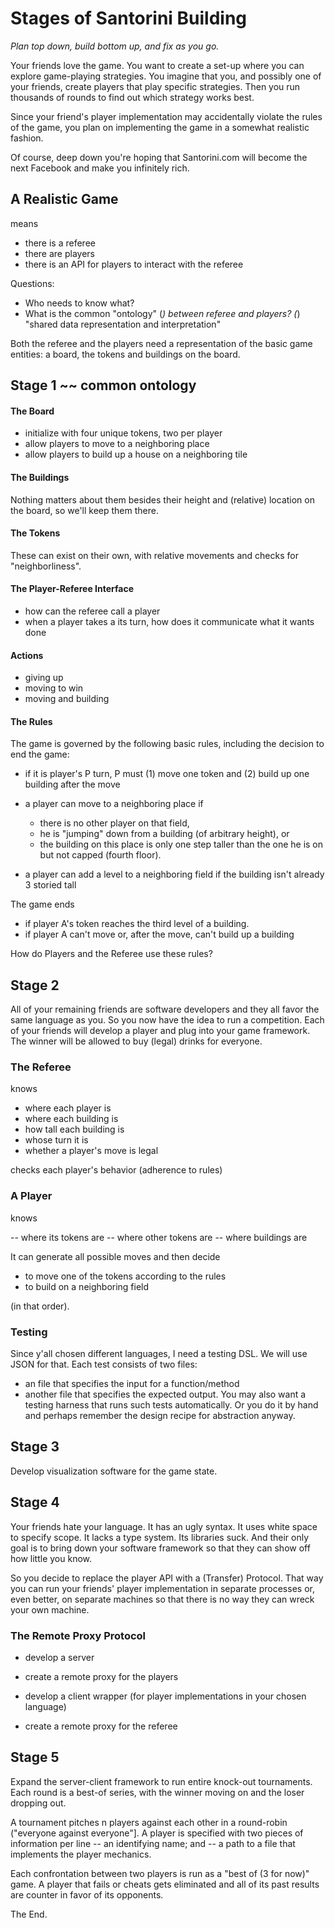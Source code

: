 # Stages of Santorini Building 

_Plan top down, build bottom up, and fix as you go._

Your friends love the game. You want to create a set-up where you can
explore game-playing strategies. You imagine that you, and possibly 
one of your friends, create players that play specific strategies. Then
you run thousands of rounds to find out which strategy works best. 

Since your friend's player implementation may accidentally violate the
rules of the game, you plan on implementing the game in a somewhat
realistic fashion. 

Of course, deep down you're hoping that Santorini.com will become the next
Facebook and make you infinitely rich.

## A Realistic Game 

means 

- there is a referee 
- there are players 
- there is an API for players to interact with the referee 

Questions: 

- Who needs to know what? 
- What is the common "ontology" (*) between referee and players? 
  (*) "shared data representation and interpretation"

Both the referee and the players need a representation of the basic game
entities: a board, the tokens and buildings on the board. 

## Stage 1 ~~ common ontology 

#### The Board

- initialize with four unique tokens, two per player 
- allow players to move to a neighboring place 
- allow players to build up a house on a neighboring tile 

#### The Buildings 

Nothing matters about them besides their height and (relative) location on
the board, so we'll keep them there. 

#### The Tokens

These can exist on their own, with relative movements and checks for
"neighborliness". 

#### The Player-Referee Interface

- how can the referee call a player 
- when a player takes a its turn, how does it communicate what it wants done

#### Actions 

- giving up 
- moving to win
- moving and building 

#### The Rules 

The game is governed by the following basic rules, including the decision
to end the game: 

- if it is player's P turn, P must (1) move one token and (2) build up one
  building after the move 

- a player can move to a neighboring place if 
  - there is no other player on that field, 
  - he is "jumping" down from a building (of arbitrary height), or
  - the building on this place is only one step taller than the one he is on
    but not capped (fourth floor). 

- a player can add a level to a neighboring field if the building isn't
  already 3 storied tall 

The game ends

- if player A's token reaches the third level of a building.
- if player A can't move or, after the move, can't build up a building

How do Players and the Referee use these rules? 

## Stage 2 

All of your remaining friends are software developers and they all favor
the same language as you. So you now have the idea to run a competition. 
Each of your friends will develop a player and plug into your game
framework. The winner will be allowed to buy (legal) drinks for everyone. 

### The Referee 

knows

- where each player is 
- where each building is 
- how tall each building is 
- whose turn it is 
- whether a player's move is legal 

checks each player's behavior (adherence to rules)

### A Player 

knows 

-- where its tokens are 
-- where other tokens are 
-- where buildings are 

It can generate all possible moves and then decide 
- to move one of the tokens according to the rules 
- to build on a neighboring field 

(in that order). 

### Testing 

Since y'all chosen different languages, I need a testing DSL. 
We will use JSON for that. Each test consists of two files: 
- an file that specifies the input for a function/method
- another file that specifies the expected output. 
You may also want a testing harness that runs such tests 
automatically. Or you do it by hand and perhaps remember 
the design recipe for abstraction anyway. 

## Stage 3

Develop visualization software for the game state. 

## Stage 4

Your friends hate your language. It has an ugly syntax. It uses white space
to specify scope. It lacks a type system. Its libraries suck. And their
only goal is to bring down your software framework so that they can show
off how little you know. 

So you decide to replace the player API with a (Transfer) Protocol. That
way you can run your friends' player implementation in separate processes
or, even better, on separate machines so that there is no way they can
wreck your own machine. 

### The Remote Proxy Protocol 

- develop a server 
- create a remote proxy for the players 

- develop a client wrapper (for player implementations in your chosen language)
- create a remote proxy for the referee  

## Stage 5 

Expand the server-client framework to run entire knock-out tournaments. 
Each round is a best-of series, with the winner moving on and the loser 
dropping out. 

A tournament pitches n players against each other in a round-robin
("everyone against everyone"]. A player is specified with two pieces of
information per line 
-- an identifying name; and
-- a path to a file that implements the player mechanics.

Each confrontation between two players is run as a "best of (3 for now)"
game.  A player that fails or cheats gets eliminated and all of its past
results are counter in favor of its opponents.

The End. 

